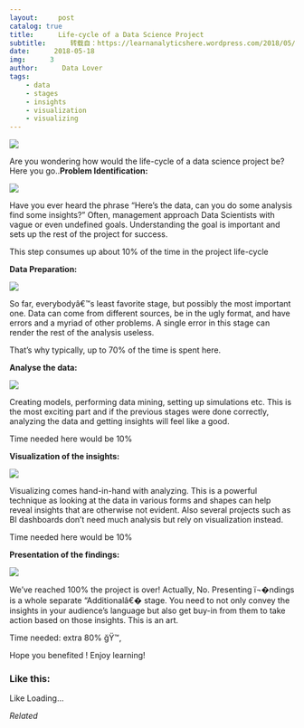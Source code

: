 ```yaml
---
layout:     post
catalog: true
title:      Life-cycle of a Data Science Project
subtitle:      转载自：https://learnanalyticshere.wordpress.com/2018/05/18/life-cycle-of-a-data-science-project/
date:      2018-05-18
img:      3
author:      Data Lover
tags:
    - data
    - stages
    - insights
    - visualization
    - visualizing
---
```


![](https://learnanalyticshere.files.wordpress.com/2018/05/cover.png?w=700)


Are you wondering how would the life-cycle of a data science project be? Here you go..**Problem Identification:**

![](https://learnanalyticshere.files.wordpress.com/2018/05/1-identify-the-problem.jpg?w=684&h=365)


Have you ever heard the phrase “Here’s the data, can you do some analysis find some insights?” Often, management approach Data Scientists with vague or even undefined goals. Understanding the goal is important and sets up the rest of the project for success.

This step consumes up about 10% of the time in the project life-cycle

**Data Preparation:**

![](https://learnanalyticshere.files.wordpress.com/2018/05/2-data-prep.png?w=700)


So far, everybodyâ€™s least favorite stage, but possibly the most important one. Data can come from different sources, be in the ugly format, and have errors and a myriad of other problems. A single error in this stage can render the rest of the analysis useless.

That’s why typically, up to 70% of the time is spent here.

**Analyse the data:**

![](https://learnanalyticshere.files.wordpress.com/2018/05/3-data-analysis.jpg?w=700)


Creating models, performing data mining, setting up simulations etc. This is the most exciting part and if the previous stages were done correctly, analyzing the data and getting insights will feel like a good.

Time needed here would be 10%

**Visualization of the insights:**

![](https://learnanalyticshere.files.wordpress.com/2018/05/4-visual.png?w=700)


Visualizing comes hand-in-hand with analyzing. This is a powerful technique as looking at the data in various forms and shapes can help reveal insights that are otherwise not evident. Also several projects such as BI dashboards don’t need much analysis but rely on visualization instead.

Time needed here would be 10%

**Presentation of the findings:**

![](https://learnanalyticshere.files.wordpress.com/2018/05/5-data-presentation.png?w=700)


We’ve reached 100% the project is over! Actually, No. Presenting ï¬�ndings is a whole separate “Additionalâ€� stage. You need to not only convey the insights in your audience’s language but also get buy-in from them to take action based on those insights. This is an art.

Time needed: extra 80% ğŸ™‚

Hope you benefited ! Enjoy learning!





### Like this:

Like Loading...


*Related*

